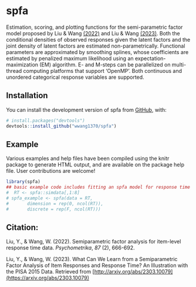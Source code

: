 
<!-- README.md is generated from README.Rmd. Please edit that file -->

# spfa

<!-- badges: start -->
<!-- badges: end -->

Estimation, scoring, and plotting functions for the semi-parametric
factor model proposed by Liu & Wang
[(2022)](https://link.springer.com/article/10.1007/s11336-021-09832-8)
and Liu & Wang [(2023)](https://arxiv.org/abs/2303.10079). Both the
conditional densities of observed responses given the latent factors and
the joint density of latent factors are estimated non-parametrically.
Functional parameters are approximated by smoothing splines, whose
coefficients are estimated by penalized maximum likelihood using an
expectation-maximization (EM) algorithm. E- and M-steps can be
parallelized on multi-thread computing platforms that support ‘OpenMP’.
Both continuous and unordered categorical response variables are
supported.

## Installation

You can install the development version of spfa from
[GitHub](https://github.com/), with:

``` r
# install.packages("devtools")
devtools::install_github("wwang1370/spfa")
```

## Example

Various examples and help files have been compiled using the knitr
package to generate HTML output, and are available on the package help
file. User contributions are welcome!

``` r
library(spfa)
## basic example code includes fitting an spfa model for response time
#  RT <- spfa::simdata[,1:8]
# spfa_example <- spfa(data = RT, 
#       dimension = rep(0, ncol(RT)), 
#       discrete = rep(F, ncol(RT)))
```

## Citation:

Liu, Y., & Wang, W. (2022). Semiparametric factor analysis for
item-level response time data. *Psychometrika*, *87* (2), 666-692.

Liu, Y., & Wang, W. (2023). What Can We Learn from a Semiparametric
Factor Analysis of Item Responses and Response Time? An Illustration
with the PISA 2015 Data. Retrieved from
[http://arxiv.org/abs/2303.10079](https://arxiv.org/abs/2303.10079)
